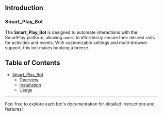 ## Introduction

### Smart_Play_Bot
The **Smart_Play_Bot** is designed to automate interactions with the SmartPlay platform, allowing users to effortlessly secure their desired slots for activities and events. With customizable settings and multi-browser support, this bot makes booking a breeze.

## Table of Contents

- [Smart_Play_Bot](/Smart_Play_Bot/README.md)
  - [Overview](/Smart_Play_Bot/README.md)
  - [Installation](/Smart_Play_Bot/README.md)
  - [Usage](/Smart_Play_Bot/README.md)

---

Feel free to explore each bot's documentation for detailed instructions and features!